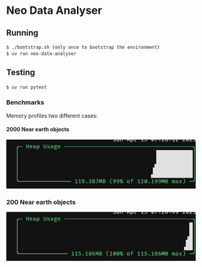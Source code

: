 # Neo Data Analyser

## Running

```bash
$ ./bootstrap.sh (only once to bootstrap the environment)
$ uv run neo-data-analyser
```

## Testing

```bash
$ uv run pytest
```

### Benchmarks

Memory profiles two different cases:

#### 2000 Near earth objects

![2000 profile](./images/memory_2000_neo.png)

### 200 Near earth objects

![200 profile](./images/memory_200_neo.png)

